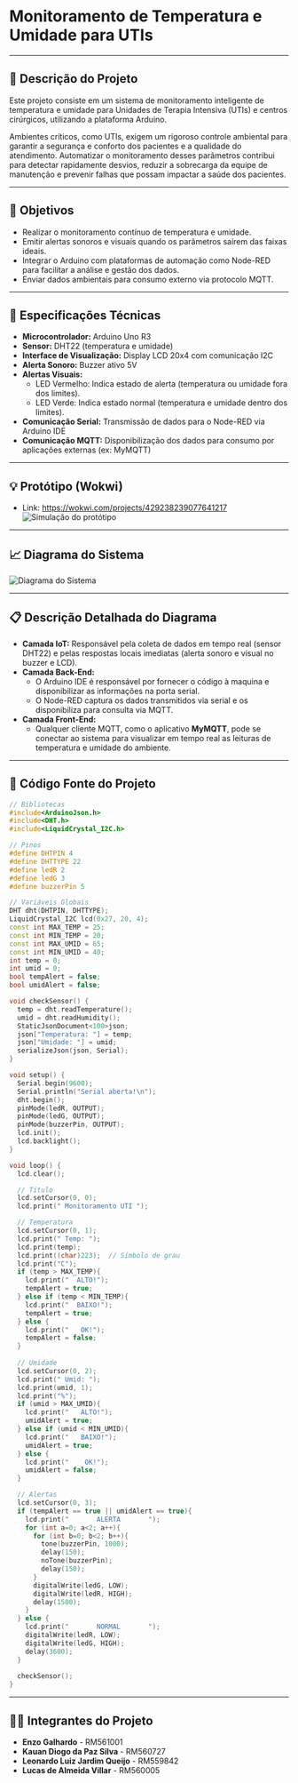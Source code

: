 # Monitoramento de Temperatura e Umidade para UTIs
---
## 📝 Descrição do Projeto

Este projeto consiste em um sistema de monitoramento inteligente de temperatura e umidade para Unidades de Terapia Intensiva (UTIs) e centros cirúrgicos, utilizando a plataforma Arduino.

Ambientes críticos, como UTIs, exigem um rigoroso controle ambiental para garantir a segurança e conforto dos pacientes e a qualidade do atendimento. Automatizar o monitoramento desses parâmetros contribui para detectar rapidamente desvios, reduzir a sobrecarga da equipe de manutenção e prevenir falhas que possam impactar a saúde dos pacientes.

---
## 🎯 Objetivos

- Realizar o monitoramento contínuo de temperatura e umidade.
- Emitir alertas sonoros e visuais quando os parâmetros saírem das faixas ideais.
- Integrar o Arduino com plataformas de automação como Node-RED para facilitar a análise e gestão dos dados.
- Enviar dados ambientais para consumo externo via protocolo MQTT.

---
## 🔧 Especificações Técnicas

- **Microcontrolador:** Arduino Uno R3
- **Sensor:** DHT22 (temperatura e umidade)
- **Interface de Visualização:** Display LCD 20x4 com comunicação I2C
- **Alerta Sonoro:** Buzzer ativo 5V
- **Alertas Visuais:**  
  - LED Vermelho: Indica estado de alerta (temperatura ou umidade fora dos limites).
  - LED Verde: Indica estado normal (temperatura e umidade dentro dos limites).
- **Comunicação Serial:** Transmissão de dados para o Node-RED via Arduino IDE
- **Comunicação MQTT:** Disponibilização dos dados para consumo por aplicações externas (ex: MyMQTT)

---
## 💡 Protótipo (Wokwi)

- Link: https://wokwi.com/projects/429238239077641217
![Simulação do protótipo](prototipo.png)

---
## 📈 Diagrama do Sistema

![Diagrama do Sistema](diagrama.png)

---
## 📋 Descrição Detalhada do Diagrama

- **Camada IoT:** Responsável pela coleta de dados em tempo real (sensor DHT22) e pelas respostas locais imediatas (alerta sonoro e visual no buzzer e LCD).  
- **Camada Back-End:** 
  - O Arduino IDE é responsável por fornecer o código à maquina e disponibilizar as informações na porta serial.
  - O Node-RED captura os dados transmitidos via serial e os disponibiliza para consulta via MQTT.
- **Camada Front-End:** 
  - Qualquer cliente MQTT, como o aplicativo **MyMQTT**, pode se conectar ao sistema para visualizar em tempo real as leituras de temperatura e umidade do ambiente.

---
## 📜 Código Fonte do Projeto

```cpp
// Bibliotecas
#include<ArduinoJson.h>
#include<DHT.h>
#include<LiquidCrystal_I2C.h>

// Pinos
#define DHTPIN 4
#define DHTTYPE 22
#define ledR 2
#define ledG 3 
#define buzzerPin 5

// Variáveis Globais
DHT dht(DHTPIN, DHTTYPE);
LiquidCrystal_I2C lcd(0x27, 20, 4);
const int MAX_TEMP = 25;
const int MIN_TEMP = 20;
const int MAX_UMID = 65;
const int MIN_UMID = 40;
int temp = 0;
int umid = 0;
bool tempAlert = false;
bool umidAlert = false;

void checkSensor() {
  temp = dht.readTemperature();
  umid = dht.readHumidity();
  StaticJsonDocument<100>json;
  json["Temperatura: "] = temp;
  json["Umidade: "] = umid;
  serializeJson(json, Serial);
}

void setup() {
  Serial.begin(9600);
  Serial.println("Serial aberta!\n");
  dht.begin();
  pinMode(ledR, OUTPUT);
  pinMode(ledG, OUTPUT);
  pinMode(buzzerPin, OUTPUT);
  lcd.init();
  lcd.backlight();
}

void loop() {
  lcd.clear();

  // Título
  lcd.setCursor(0, 0);
  lcd.print(" Monitoramento UTI ");

  // Temperatura
  lcd.setCursor(0, 1);
  lcd.print(" Temp: ");
  lcd.print(temp);
  lcd.print((char)223);  // Símbolo de grau
  lcd.print("C");
  if (temp > MAX_TEMP){
    lcd.print("  ALTO!");
    tempAlert = true;
  } else if (temp < MIN_TEMP){
    lcd.print("  BAIXO!");
    tempAlert = true;
  } else {
    lcd.print("   OK!");
    tempAlert = false;
  }
  
  // Umidade
  lcd.setCursor(0, 2);
  lcd.print(" Umid: ");
  lcd.print(umid, 1);
  lcd.print("%");
  if (umid > MAX_UMID){
    lcd.print("   ALTO!");
    umidAlert = true;
  } else if (umid < MIN_UMID){
    lcd.print("   BAIXO!");
    umidAlert = true;
  } else {
    lcd.print("    OK!");
    umidAlert = false;
  }

  // Alertas
  lcd.setCursor(0, 3);
  if (tempAlert == true || umidAlert == true){
    lcd.print("       ALERTA       ");
    for (int a=0; a<2; a++){
      for (int b=0; b<2; b++){
        tone(buzzerPin, 1000);
        delay(150);            
        noTone(buzzerPin);
        delay(150);
      }
      digitalWrite(ledG, LOW);
      digitalWrite(ledR, HIGH);
      delay(1500);
    }  
  } else {
    lcd.print("       NORMAL       ");
    digitalWrite(ledR, LOW);
    digitalWrite(ledG, HIGH);
    delay(3600);
  }
  
  checkSensor();
}
```

---
## 👨‍💻 Integrantes do Projeto

- **Enzo Galhardo** - RM561001
- **Kauan Diogo da Paz Silva** - RM560727
- **Leonardo Luiz Jardim Queijo** - RM559842
- **Lucas de Almeida Villar** - RM560005

